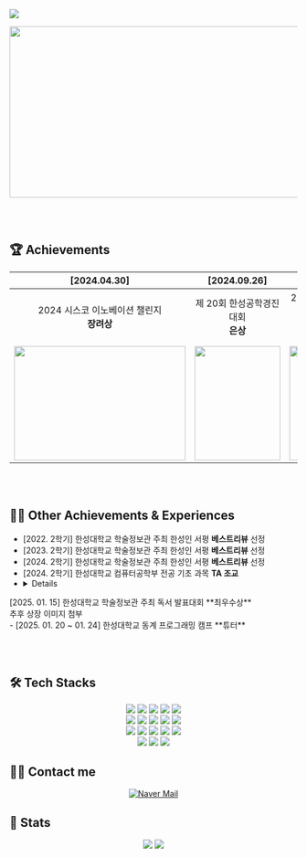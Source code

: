 ![](https://capsule-render.vercel.app/api?type=waving&color=auto&height=170&text=안녕하세요%20윤단비입니다%20🙋‍♀️&textColor=ffffff&fontSize=39&animation=twinkling&section=header)

<a href="https://github.com/devxb/gitanimals">
<img
  src="https://render.gitanimals.org/farms/yoondanbi"
  width="600"
  height="300"
/>
</a>

<br> <br>

## 🏆 Achievements
| [2024.04.30]  | [2024.09.26]  | [2024.11.27] | [2024.12.31] |
|:-:|:-:|:-:|:-:|
| 2024 시스코 이노베이션 챌린지 <br>**장려상**  | 제 20회 한성공학경진대회 <br>**은상**  | 2024 SW중심대학연합 <br>SW FESTIVAL <br>**최우수상** | KCI 등재지 <br>**논문 출간** |
| <img src="https://github.com/user-attachments/assets/f0fd0a5f-303f-4ed4-a189-da0233df046d" width="300px" height="200px"> | <img src="https://github.com/user-attachments/assets/d8315bfd-25fe-457e-bddc-c52038134bc3" width="150px" height="200px">  | <img src="https://github.com/user-attachments/assets/6dd7d593-c731-4b35-a116-a3dcea67c180" width="150px" height="200px"> | <img src="https://github.com/user-attachments/assets/b6d661e7-366a-4361-80a2-f475c2320e2e" width="150px" height="200px"> |

<br> <br>

## 👩‍🏫 Other Achievements & Experiences
- [2022. 2학기] 한성대학교 학술정보관 주최 한성인 서평 **베스트리뷰** 선정 <br>
- [2023. 2학기] 한성대학교 학술정보관 주최 한성인 서평 **베스트리뷰** 선정 <br>
- [2024. 2학기] 한성대학교 학술정보관 주최 한성인 서평 **베스트리뷰** 선정 <br>
- [2024. 2학기] 한성대학교 컴퓨터공학부 전공 기초 과목 **TA 조교** <br>
- <details>
<summary>
  [2025. 01. 15] 한성대학교 학술정보관 주최 독서 발표대회 **최우수상** 
</summary>
   추후 상장 이미지 첨부
</details>
<br>
- [2025. 01. 20 ~ 01. 24] 한성대학교 동계 프로그래밍 캠프 **튜터** <br>

<br> <br>

## 🛠️ Tech Stacks
<p align="center">
  <img src="https://img.shields.io/badge/Android-3DDC84?style=for-the-badge&logo=Android&logoColor=white">
  <img src="https://img.shields.io/badge/Apache%20Tomcat-F8DC75?style=for-the-badge&logo=Apache%20Tomcat&logoColor=white">
  <img src="https://img.shields.io/badge/C-A8B9CC?style=for-the-badge&logo=C&logoColor=white">
  <img src="https://img.shields.io/badge/Figma-F24E1E?style=for-the-badge&logo=Figma&logoColor=white">
  <img src="https://img.shields.io/badge/Flutter-02569B?style=for-the-badge&logo=Flutter&logoColor=white">
  <br>
  <img src="https://img.shields.io/badge/Flask-000000?style=for-the-badge&logo=Flask&logoColor=white">
  <img src="https://img.shields.io/badge/HTML5-E34F26?style=for-the-badge&logo=HTML5&logoColor=white">
  <img src="https://img.shields.io/badge/JavaScript-F7DF1E?style=for-the-badge&logo=JavaScript&logoColor=white">
  <img src="https://img.shields.io/badge/CSS3-1572B6?style=for-the-badge&logo=CSS3&logoColor=white">
  <img src="https://img.shields.io/badge/Linux-FCC624?style=for-the-badge&logo=Linux&logoColor=white">
  <br>
  <img src="https://img.shields.io/badge/MySQL-4479A1?style=for-the-badge&logo=MySQL&logoColor=white">
  <img src="https://img.shields.io/badge/Notion-000000?style=for-the-badge&logo=Notion&logoColor=white">
  <img src="https://img.shields.io/badge/Python-3776AB?style=for-the-badge&logo=Python&logoColor=white">
  <img src="https://img.shields.io/badge/Node.js-339933?style=for-the-badge&logo=Node.js&logoColor=white">
  <img src="https://img.shields.io/badge/React-61DAFB?style=for-the-badge&logo=React&logoColor=black">
  <br>
  <img src="https://img.shields.io/badge/AWS-FF9900?style=for-the-badge&logo=Amazon%20AWS&logoColor=white">
  <img src="https://img.shields.io/badge/Git-F1502F?style=for-the-badge&logo=Git&logoColor=white">
  <img src="https://img.shields.io/badge/Java-007396?style=for-the-badge&logo=Java&logoColor=white">
</p>
  
## 🧑‍💻 Contact me
<p align="center">
  <a href="mailto:yoondb1128@naver.com">
    <img src="https://img.shields.io/badge/Naver%20Mail-03C75A?style=for-the-badge&logo=Naver&logoColor=white" alt="Naver Mail">
  </a>
</p>


## 🏅 Stats
<div align="center">
  <img src="https://github-readme-stats.vercel.app/api?username=yoondanbi&bg_color=60,eeeeee,bbbbbb&title_color=333333&text_color=555555" />
  <img src="https://github-readme-stats.vercel.app/api/top-langs/?username=yoondanbi&layout=compact&bg_color=60,eeeeee,bbbbbb&title_color=333333&text_color=555555" />
</div>


